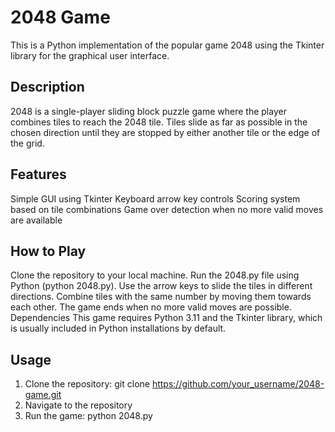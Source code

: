 # 2048 Game
This is a Python implementation of the popular game 2048 using the Tkinter library for the graphical user interface.

## Description
2048 is a single-player sliding block puzzle game where the player combines tiles to reach the 2048 tile. Tiles slide as far as possible in the chosen direction until they are stopped by either another tile or the edge of the grid.

## Features
Simple GUI using Tkinter
Keyboard arrow key controls
Scoring system based on tile combinations
Game over detection when no more valid moves are available

## How to Play
Clone the repository to your local machine.
Run the 2048.py file using Python (python 2048.py).
Use the arrow keys to slide the tiles in different directions.
Combine tiles with the same number by moving them towards each other.
The game ends when no more valid moves are possible.
Dependencies
This game requires Python 3.11 and the Tkinter library, which is usually included in Python installations by default.

## Usage
1. Clone the repository: git clone https://github.com/your_username/2048-game.git
2. Navigate to the repository
3. Run the game: python 2048.py

